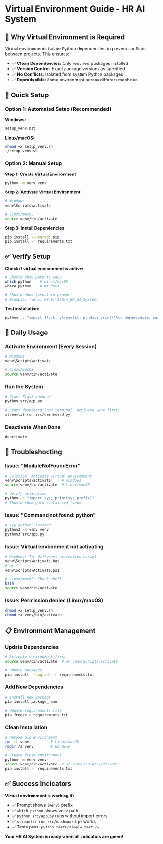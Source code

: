 # Virtual Environment Guide - HR AI System

## 🎯 **Why Virtual Environment is Required**

Virtual environments isolate Python dependencies to prevent conflicts between projects. This ensures:
- ✅ **Clean Dependencies**: Only required packages installed
- ✅ **Version Control**: Exact package versions as specified
- ✅ **No Conflicts**: Isolated from system Python packages
- ✅ **Reproducible**: Same environment across different machines

## 🚀 **Quick Setup**

### **Option 1: Automated Setup (Recommended)**

**Windows:**
```bash
setup_venv.bat
```

**Linux/macOS:**
```bash
chmod +x setup_venv.sh
./setup_venv.sh
```

### **Option 2: Manual Setup**

**Step 1: Create Virtual Environment**
```bash
python -m venv venv
```

**Step 2: Activate Virtual Environment**
```bash
# Windows
venv\Scripts\activate

# Linux/macOS
source venv/bin/activate
```

**Step 3: Install Dependencies**
```bash
pip install --upgrade pip
pip install -r requirements.txt
```

## ✅ **Verify Setup**

**Check if virtual environment is active:**
```bash
# Should show path to venv
which python    # Linux/macOS
where python    # Windows

# Should show (venv) in prompt
# Example: (venv) PS E:\Ishan_HR_AI_System>
```

**Test installation:**
```bash
python -c "import flask, streamlit, pandas; print('All dependencies installed!')"
```

## 🔄 **Daily Usage**

### **Activate Environment (Every Session)**
```bash
# Windows
venv\Scripts\activate

# Linux/macOS
source venv/bin/activate
```

### **Run the System**
```bash
# Start Flask backend
python src/app.py

# Start dashboard (new terminal, activate venv first)
streamlit run src/dashboard.py
```

### **Deactivate When Done**
```bash
deactivate
```

## 🔧 **Troubleshooting**

### **Issue: "ModuleNotFoundError"**
```bash
# Solution: Activate virtual environment
venv\Scripts\activate     # Windows
source venv/bin/activate  # Linux/macOS

# Verify activation
python -c "import sys; print(sys.prefix)"
# Should show path containing 'venv'
```

### **Issue: "Command not found: python"**
```bash
# Try python3 instead
python3 -m venv venv
python3 src/app.py
```

### **Issue: Virtual environment not activating**
```bash
# Windows: Try different activation script
venv\Scripts\activate.bat
# or
venv\Scripts\Activate.ps1

# Linux/macOS: Check shell
bash
source venv/bin/activate
```

### **Issue: Permission denied (Linux/macOS)**
```bash
chmod +x setup_venv.sh
chmod +x venv/bin/activate
```

## 📋 **Environment Management**

### **Update Dependencies**
```bash
# Activate environment first
source venv/bin/activate  # or venv\Scripts\activate

# Update packages
pip install --upgrade -r requirements.txt
```

### **Add New Dependencies**
```bash
# Install new package
pip install package_name

# Update requirements file
pip freeze > requirements.txt
```

### **Clean Installation**
```bash
# Remove old environment
rm -rf venv          # Linux/macOS
rmdir /s venv        # Windows

# Create fresh environment
python -m venv venv
source venv/bin/activate  # or venv\Scripts\activate
pip install -r requirements.txt
```

## ✅ **Success Indicators**

**Virtual environment is working if:**
- ✅ Prompt shows `(venv)` prefix
- ✅ `which python` shows venv path
- ✅ `python src/app.py` runs without import errors
- ✅ `streamlit run src/dashboard.py` works
- ✅ Tests pass: `python tests/simple_test.py`

**Your HR AI System is ready when all indicators are green!**